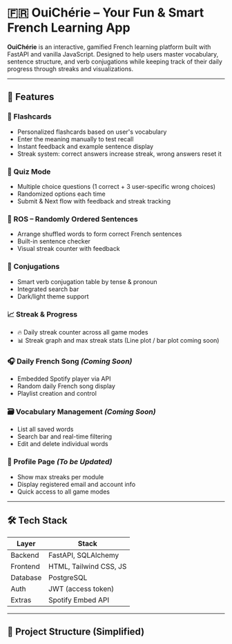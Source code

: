 # 🇫🇷 OuiChérie – Your Fun & Smart French Learning App

**OuiChérie** is an interactive, gamified French learning platform built with FastAPI and vanilla JavaScript. Designed to help users master vocabulary, sentence structure, and verb conjugations while keeping track of their daily progress through streaks and visualizations.

---

## 🚀 Features

### 🔡 Flashcards
- Personalized flashcards based on user's vocabulary
- Enter the meaning manually to test recall
- Instant feedback and example sentence display
- Streak system: correct answers increase streak, wrong answers reset it

### 🔄 Quiz Mode
- Multiple choice questions (1 correct + 3 user-specific wrong choices)
- Randomized options each time
- Submit & Next flow with feedback and streak tracking

### 🧩 ROS – Randomly Ordered Sentences
- Arrange shuffled words to form correct French sentences
- Built-in sentence checker
- Visual streak counter with feedback

### 📘 Conjugations
- Smart verb conjugation table by tense & pronoun
- Integrated search bar
- Dark/light theme support

### 📈 Streak & Progress
- 🔥 Daily streak counter across all game modes
- 📊 Streak graph and max streak stats (Line plot / bar plot coming soon)

### 🎧 Daily French Song *(Coming Soon)*
- Embedded Spotify player via API
- Random daily French song display
- Playlist creation and control

### 🗃️ Vocabulary Management *(Coming Soon)*
- List all saved words
- Search bar and real-time filtering
- Edit and delete individual words

### 👤 Profile Page *(To be Updated)*
- Show max streaks per module
- Display registered email and account info
- Quick access to all game modes

---

## 🛠 Tech Stack

| Layer       | Stack                  |
|-------------|------------------------|
| Backend     | FastAPI, SQLAlchemy    |
| Frontend    | HTML, Tailwind CSS, JS |
| Database    | PostgreSQL             |
| Auth        | JWT (access token)     |
| Extras      | Spotify Embed API      |

---

## 📁 Project Structure (Simplified)

